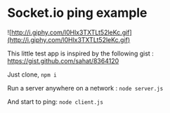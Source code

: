# Socket.io ping example

![http://i.giphy.com/l0Hlx3TXTLt52leKc.gif](http://i.giphy.com/l0Hlx3TXTLt52leKc.gif)

This little test app is inspired by the following gist : https://gist.github.com/sahat/8364120

Just clone, `npm i`

Run a server anywhere on a network : `node server.js`

And start to ping: `node client.js`  